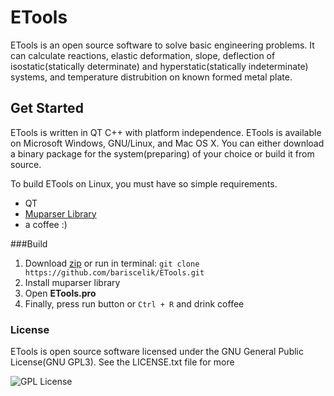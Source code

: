 ETools
=================

ETools is an open source software to solve basic engineering problems. It can calculate reactions, elastic deformation, slope, deflection of isostatic(statically determinate) and hyperstatic(statically indeterminate) systems, and temperature distrubition on known formed metal plate.

Get Started
-----------

ETools is written in QT C++ with platform independence. ETools is available on Microsoft Windows, GNU/Linux, and Mac OS X. You can either download a binary package for the system(preparing) of your choice or build it from source.

To build ETools on Linux, you must have so simple requirements.

- QT
- [Muparser Library](https://github.com/beltoforion/muparser/)
- a coffee :)

###Build

1. Download [zip](https://github.com/bariscelik/ETools/archive/master.zip) or run in terminal: `git clone https://github.com/bariscelik/ETools.git`
2. Install muparser library
3. Open **ETools.pro**
4. Finally, press run button or `Ctrl + R` and drink coffee

### License

ETools is open source software licensed under the GNU General Public License(GNU GPL3). See the LICENSE.txt file for more

![GPL License](http://www.gnu.org/graphics/gplv3-88x31.png)
